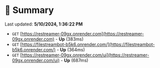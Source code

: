 # 📖 Summary
Last updated: **5/10/2024, 1:36:22 PM**

- `GET` [https://restreamer-09gx.onrender.com](https://restreamer-09gx.onrender.com) - **Up** (383ms)
- `GET` [https://filestreambot-b5k6.onrender.com/](https://filestreambot-b5k6.onrender.com/) - **Up** (364ms)
- `GET` [https://restreamer-09gx.onrender.com/ui](https://restreamer-09gx.onrender.com/ui) - **Up** (687ms)
